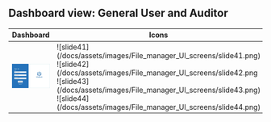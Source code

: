 ## Dashboard view: General User and Auditor
|Dashboard | Icons|
|----------|------|
| ![register](/docs/assets/images/File_manager_UI_screens/slide3.jpg) | ![slide41] (/docs/assets/images/File_manager_UI_screens/slide41.png) ![slide42] (/docs/assets/images/File_manager_UI_screens/slide42.png ![slide43] (/docs/assets/images/File_manager_UI_screens/slide43.png) ![slide44] (/docs/assets/images/File_manager_UI_screens/slide44.png)  |